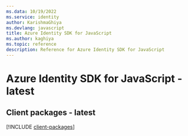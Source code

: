 ```yaml
---
ms.data: 10/19/2022
ms.service: identity
author: KarishmaGhiya
ms.devlang: javascript
title: Azure Identity SDK for JavaScript
ms.author: kaghiya
ms.topic: reference
description: Reference for Azure Identity SDK for JavaScript
---
```

# Azure Identity SDK for JavaScript - latest

## Client packages - latest
[!INCLUDE [client-packages](identity-client-index.md)]